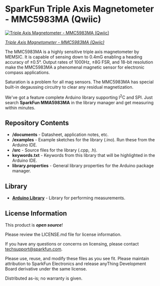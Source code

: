 SparkFun Triple Axis Magnetometer - MMC5983MA (Qwiic)
=====================================================

[![Triple Axis Magnetometer - MMC5983MA (Qwiic)](https://cdn.sparkfun.com//assets/parts/1/8/6/3/7/19034-Triple_Axis_Magnetometer_-_MMC5983MA__Qwiic_-01.jpg)](https://www.sparkfun.com/products/19034)

[*Triple Axis Magnetometer - MMC5983MA (Qwiic)*](https://www.sparkfun.com/products/19034)

The MMC5983MA is a highly sensitive triple axis magnetometer by MEMSIC. It is capable of sensing down to 0.4mG enabling a heading accuracy of ±0.5°. Output rates of 1000Hz, ±8G FSR, and 18-bit resolution make the MMC5983MA a phenomenal magnetic sensor for electronic compass applications.

Saturation is a problem for all mag sensors. The MMC5983MA has special built-in degaussing circuitry to clear any residual magnetization.

We've got a feature complete Arduino library supporting I<sup>2</sup>C and SPI. Just search **SparkFun MMA5983MA** in the library manager and get measuring within minutes.

Repository Contents
-------------------

* **/documents** - Datasheet, application notes, etc.
* **/examples** - Example sketches for the library (.ino). Run these from the Arduino IDE. 
* **/src** - Source files for the library (.cpp, .h).
* **keywords.txt** - Keywords from this library that will be highlighted in the Arduino IDE. 
* **library.properties** - General library properties for the Arduino package manager. 

Library
--------------
* **[Arduino Library](https://github.com/sparkfun/SparkFun_MMC5983MA_Magnetometer_Arduino_Library)** - Library for performing measurements.

License Information
-------------------

This product is _**open source**_! 

Please review the LICENSE.md file for license information. 

If you have any questions or concerns on licensing, please contact techsupport@sparkfun.com.

Please use, reuse, and modify these files as you see fit. Please maintain attribution to SparkFun Electronics and release anyThing Development Board derivative under the same license.

Distributed as-is; no warranty is given.